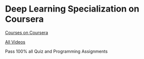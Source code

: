 # Deep Learning Specialization on Coursera

[Courses on Coursera](https://www.coursera.org/specializations/deep-learning)

[All Videos](https://www.youtube.com/channel/UCcIXc5mJsHVYTZR1maL5l9w)

Pass 100% all Quiz and Programming Assignments
